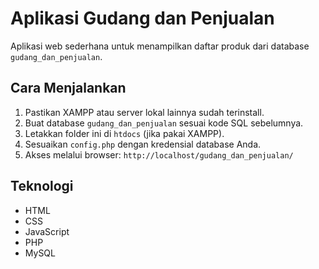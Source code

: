 # Aplikasi Gudang dan Penjualan
Aplikasi web sederhana untuk menampilkan daftar produk dari database `gudang_dan_penjualan`.

## Cara Menjalankan
1. Pastikan XAMPP atau server lokal lainnya sudah terinstall.
2. Buat database `gudang_dan_penjualan` sesuai kode SQL sebelumnya.
3. Letakkan folder ini di `htdocs` (jika pakai XAMPP).
4. Sesuaikan `config.php` dengan kredensial database Anda.
5. Akses melalui browser: `http://localhost/gudang_dan_penjualan/`

## Teknologi
- HTML
- CSS
- JavaScript
- PHP
- MySQL